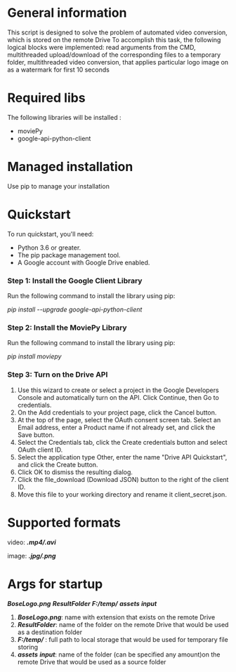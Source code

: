 # **General information**
This script is designed to solve the problem of automated video conversion, which is stored on the remote Drive
To accomplish this task, the following logical blocks were implemented: read arguments from the CMD, multithreaded upload/download of the corresponding files to a temporary folder, multithreaded video conversion, that applies particular logo image on as a watermark for first 10 seconds
# **Required libs**
The following libraries will be installed :
  * moviePy
  * google-api-python-client
# **Managed installation**
Use pip  to manage your installation
# **Quickstart**
  To run quickstart, you'll need:
  * Python 3.6 or greater.
  * The pip package management tool.
  * A Google account with Google Drive enabled.

### **Step 1: Install the Google Client Library**
   Run the following command to install the library using pip:
     
   *pip install --upgrade google-api-python-client*
   
### **Step 2: Install the MoviePy Library**
   Run the following command to install the library using pip:
   
   *pip install moviepy*
 
### **Step 3: Turn on the Drive API**
  1. Use this wizard to create or select a project in the Google Developers Console and automatically turn on the API. Click Continue, then Go to credentials.
  2. On the Add credentials to your project page, click the Cancel button.
  3. At the top of the page, select the OAuth consent screen tab. Select an Email address, enter a Product name if not already set, and click the Save button.
  4. Select the Credentials tab, click the Create credentials button and select OAuth client ID.
  5. Select the application type Other, enter the name "Drive API Quickstart", and click the Create button.
  6. Click OK to dismiss the resulting dialog.
  7. Click the file_download (Download JSON) button to the right of the client ID.
  8. Move this file to your working directory and rename it client_secret.json.
      
# **Supported formats**
   
  video: ***.mp4/.avi***
  
  image: ***.jpg/.png***

# **Args for startup**
***BoseLogo.png*** ***ResultFolder*** ***F:/temp/*** ***assets*** ***input***
 1. ***BoseLogo.png***: name with extension that exists on the remote Drive
 2. ***ResultFolder***: name of the folder on the remote Drive that would be used as a destination folder
 3.  ***F:/temp/***  : full path to local storage that would be used for temporary file storing
 4. ***assets*** ***input***: name of the folder (can be specified any amount)on the remote Drive that would be used as a source folder
